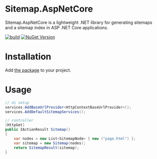 Sitemap.AspNetCore
=============
Sitemap.AspNetCore is a lightweight .NET library for generating sitemaps and a sitemap index in ASP .NET Core applications.

[![build](https://github.com/marthijn/Sitemap.AspNetCore/actions/workflows/build.yml/badge.svg)](https://github.com/marthijn/Sitemap.AspNetCore/actions/workflows/build.yml)
[![NuGet Version](https://img.shields.io/nuget/v/Sitemap.AspNetCore)](https://www.nuget.org/packages/Sitemap.AspNetCore/)

# Installation
Add [the package](https://www.nuget.org/packages/Sitemap.AspNetCore/) to your project.

# Usage
```csharp
// di setup
services.AddBaseUrlProvider<HttpContextBaseUrlProvider>();
services.AddDefaultSitemapServices();

// controller
[HttpGet]
public IActionResult Sitemap()
{
    var nodes = new List<SitemapNode> { new ("page.html") };
    var sitemap = new Sitemap(nodes);
    return SitemapResult(sitemap);
}
```